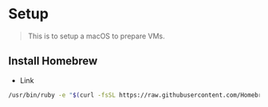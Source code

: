 # Setup

> This is to setup a macOS to prepare VMs.

## Install Homebrew 

* Link [](https://brew.sh/)

```sh
/usr/bin/ruby -e "$(curl -fsSL https://raw.githubusercontent.com/Homebrew/install/master/install)"
```
